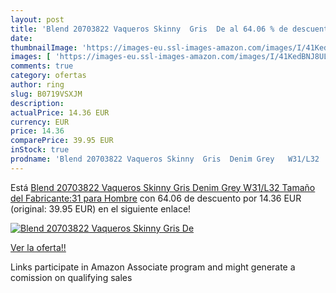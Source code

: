 ```yaml
---
layout: post
title: 'Blend 20703822 Vaqueros Skinny  Gris  De al 64.06 % de descuento'
date: 
thumbnailImage: 'https://images-eu.ssl-images-amazon.com/images/I/41KedBNJ8UL._SL200_.jpg'
images: [ 'https://images-eu.ssl-images-amazon.com/images/I/41KedBNJ8UL._SL200_.jpg' ]
comments: true
category: ofertas
author: ring
slug: B0719VSXJM
description:
actualPrice: 14.36 EUR
currency: EUR
price: 14.36
comparePrice: 39.95 EUR
inStock: true
prodname: 'Blend 20703822 Vaqueros Skinny  Gris  Denim Grey   W31/L32  Tamaño del Fabricante:31  para Hombre'
---
```


Está [Blend 20703822 Vaqueros Skinny  Gris  Denim Grey   W31/L32  Tamaño del Fabricante:31  para Hombre](https://www.amazon.es/dp/B0719VSXJM/?tag=tolees-21) con 64.06 de descuento por 14.36 EUR (original: 39.95 EUR) en el siguiente enlace!

[![Blend 20703822 Vaqueros Skinny  Gris  De](https://images-eu.ssl-images-amazon.com/images/I/41KedBNJ8UL._SL200_.jpg)](https://www.amazon.es/dp/B0719VSXJM/?tag=tolees-21)

[Ver la oferta!!](https://www.amazon.es/dp/B0719VSXJM/?tag=tolees-21)

Links participate in Amazon Associate program and might generate a comission on qualifying sales


